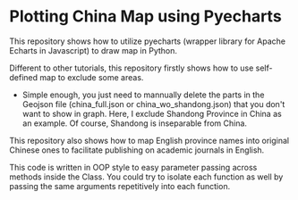 # Plotting China Map using Pyecharts

This repository shows how to utilize pyecharts (wrapper library for Apache Echarts in Javascript) to draw map in Python.

Different to other tutorials, this repository firstly shows how to use self-defined map to exclude some areas.

- Simple enough, you just need to mannually delete the parts in the Geojson file (china_full.json or china_wo_shandong.json) that you don't want to show in graph. Here, I exclude Shandong Province in China as an example. Of course, Shandong is inseparable from China.

This repository also shows how to map English province names into original Chinese ones to facilitate publishing on academic journals in English.

This code is written in OOP style to easy parameter passing across methods inside the Class. You could try to isolate each function as well by passing the same arguments repetitively into each function.
